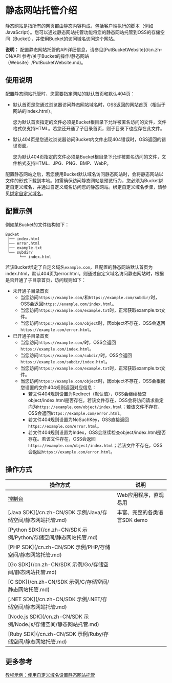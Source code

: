 # 静态网站托管介绍

静态网站是指所有的网页都由静态内容构成，包括客户端执行的脚本（例如JavaScript）。您可以通过静态网站托管功能将您的静态网站托管到OSS的存储空间（Bucket），并使用Bucket的访问域名访问这个网站。

**说明：** 配置静态网站托管的API详细信息，请参见[PutBucketWebsite](/cn.zh-CN/API 参考/关于Bucket的操作/静态网站（Website）/PutBucketWebsite.md)。

## 使用说明

配置静态网站托管时，您需要指定网站的默认首页和默认404页：

-   默认首页是您通过浏览器访问静态网站域名时，OSS返回的网站首页（相当于网站的index.html）。

    您为默认首页指定的文件必须是Bucket根目录下允许被匿名访问的文件，文件格式仅支持HTML。若您还开通了子目录首页，则子目录下也应存在此文件。

-   默认404页是您通过浏览器访问Bucket内文件出现404错误时，OSS返回的错误页面。

    您为默认404页指定的文件必须是Bucket根目录下允许被匿名访问的文件，文件格式支持HTML、JPG、PNG、BMP、WebP。


配置静态网站之后，若您使用Bucket默认域名访问静态网站时，会将静态网站以文件的形式下载到本地。如需确保访问静态网站是预览行为，您必须为Bucket绑定自定义域名，并通过自定义域名访问您的静态网站。绑定自定义域名步骤，请参见[绑定自定义域名](/cn.zh-CN/控制台用户指南/存储空间管理/传输管理/绑定自定义域名.md)。

## 配置示例

例如某Bucket的文件结构如下：

```
Bucket
 ├── index.html
 ├── error.html
 ├── example.txt
 └── subdir/
      └── index.html
```

若该Bucket绑定了自定义域名`example.com`，且配置的静态网站默认首页为index.html，默认404页为error.html。则通过自定义域名访问静态网站时，根据是否开通了子目录首页，访问规则如下：

-   未开通子目录首页
    -   当您访问`https://example.com/`和`https://example.com/subdir/`时，OSS会返回`https://example.com/index.html`。
    -   当您访问`https://example.com/example.txt`时，正常获取example.txt文件。
    -   当您访问`https://example.com/object`时，因object不存在，OSS会返回`https://example.com/error.html`。
-   已开通子目录首页
    -   当您访问`https://example.com/`时，OSS会返回`https://example.com/index.html`。
    -   当您访问`https://example.com/subdir/`时，OSS会返回`https://example.com/subdir/index.html`。
    -   当您访问`https://example.com/example.txt`时，正常获取example.txt文件。
    -   当您访问`https://example.com/object`时，因object不存在，OSS会根据您设置的文件404规则返回对应信息：
        -   若文件404规则设置为Redirect（默认值），OSS会继续检查object/index.html是否存在。若该文件存在，OSS会将访问请求重定向为`https://example.com/object/index.html`；若该文件不存在，OSS会返回`https://example.com/error.html`。
        -   若文件404规则设置为NoSuchKey，OSS直接返回`https://example.com/error.html`。
        -   若文件404规则设置为Index，OSS会继续检查object/index.html是否存在。若该文件存在，OSS会返回`https://example.com/object/index.html`；若该文件不存在，OSS会返回`https://example.com/error.html`。

## 操作方式

|操作方式|说明|
|----|--|
|[控制台](/cn.zh-CN/控制台用户指南/存储空间管理/基础设置/设置静态网站托管.md)|Web应用程序，直观易用|
|[Java SDK](/cn.zh-CN/SDK 示例/Java/存储空间/静态网站托管.md)|丰富、完整的各类语言SDK demo|
|[Python SDK](/cn.zh-CN/SDK 示例/Python/存储空间/静态网站托管.md)|
|[PHP SDK](/cn.zh-CN/SDK 示例/PHP/存储空间/静态网站托管.md)|
|[Go SDK](/cn.zh-CN/SDK 示例/Go/存储空间/静态网站托管.md)|
|[C SDK](/cn.zh-CN/SDK 示例/C/存储空间/静态网站托管.md)|
|[.NET SDK](/cn.zh-CN/SDK 示例/.NET/存储空间/静态网站托管.md)|
|[Node.js SDK](/cn.zh-CN/SDK 示例/Node.js/存储空间/静态网站托管.md)|
|[Ruby SDK](/cn.zh-CN/SDK 示例/Ruby/存储空间/静态网站托管.md)|

## 更多参考

[教程示例：使用自定义域名设置静态网站托管](/cn.zh-CN/开发指南/静态网站托管/教程示例：使用自定义域名设置静态网站托管.md)

